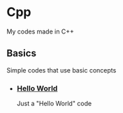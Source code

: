 # **Cpp**
My codes made in C++
## Basics
Simple codes that use basic concepts
- ### [Hello World](Basics/HelloWorld.cpp)
  Just a "Hello World" code





<!--Tutorial de formatação do README
Formatação:
  Títulos(# texto) quanto mais # menor a prioridade do título
  Negrito(**texto**)
  Itálico(*texto*)
  Negrito+Itálico(***texto***)
  Tachado(~~texto~~)
  Subscrito(<sub>texto</sub>)
  Sobrescrito(<sup>texto</sup>)
Citação:
  > texto
Código:
  'código de uma linha'
  '''
  codigo
  de varias
  linhas
  '''
Link:
  [texto clicável](link que ele leva) Link pode ser o endereço de algum arquivo
  ![nome de imagem](link de uma imagem) Mostrar imagens
Listas:
  - texto
    1. texto (Essa lista está dentro da anterior)
  Lista de tarefas:
  - [x] texto
  - [ ] texto
Menções:
  @Nick
Emojis:
  :codigodoemoji:
  Link dos códigos https://github.com/ikatyang/emoji-cheat-sheet/blob/master/README.md
Rodapé:
  [^1] Cria link para uma linha no rodapé
  No rodapé:
    [^1]: texto que o link leva
Alertas:
  > [!NOTE]
  > Texto em nota
  > [!IMPORTANT]
  > Texto importante
  > [!WARNING]
  > Texto de aviso
-->
